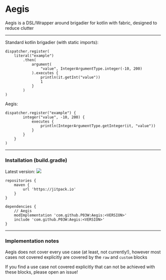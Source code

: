 # Aegis
Aegis is a DSL/Wrapper around brigadier for kotlin with fabric, designed to reduce clutter

---
Standard kotlin brigadier (with static imports):
```
dispatcher.register(
    literal("example")
        .then(
            argument(
                "value", IntegerArgumentType.integer(-10, 200)
            ).executes {
                println(it.getInt("value"))
                1
            }
        )
)
```

Aegis:
```
dispatcher.register("example") {
        integer("value", -10, 200) {
            executes { 
                println(IntegerArgumentType.getInteger(it, "value"))
            }
        }
    }
)
 ```
---
### Installation (build.gradle)

Latest version: [![](https://jitpack.io/v/P03W/Aegis.svg)](https://jitpack.io/#P03W/Aegis)

```
repositories {
    maven {
        url 'https://jitpack.io'
    }
}
```

```
dependencies {
    // Aegis
    modImplementation 'com.github.P03W:Aegis:<VERSION>'
    include 'com.github.P03W:Aegis:<VERSION>'
}
```

---

### Implementation notes
Aegis does not cover every use case (at least, not currently!), however most cases not covered explicitly are covered by the `raw` and `custom` blocks

If you find a use case not covered explicitly that can not be achieved with these blocks, please open an issue!
